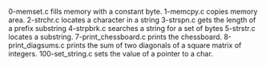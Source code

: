 0-memset.c fills memory with a constant byte.
1-memcpy.c copies memory area.
2-strchr.c locates a character in a string
3-strspn.c gets the length of a prefix substring
4-strpbrk.c searches a string for a set of bytes
5-strstr.c locates a substring.
7-print_chessboard.c prints the chessboard.
8-print_diagsums.c prints the sum of two diagonals of a square matrix of integers.
100-set_string.c sets the value of a pointer to a char.
